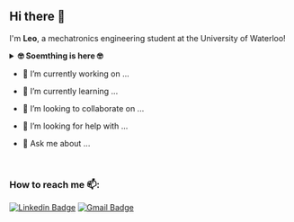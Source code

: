 ## Hi there 👋

I'm **Leo**, a mechatronics engineering student at the University of Waterloo!



<details>
 <summary><strong>🤓 Soemthing is here 🤓</strong></summary>
</details>

  - 🔭 I’m currently working on ...
    
  - 🌱 I’m currently learning ...
    
  - 👯 I’m looking to collaborate on ...
    
  - 🤔 I’m looking for help with ...
    
  - 💬 Ask me about ...
<br/>


### How to reach me 📫: 

[![Linkedin Badge](https://img.shields.io/badge/-LinkedIn-blue?style=flat-square&logo=Linkedin&logoColor=white&link=https://www.linkedin.com/in/leojyou/)](https://www.linkedin.com/in/leojyou/)
[![Gmail Badge](https://img.shields.io/badge/-Gmail-c14438?style=flat-square&logo=Gmail&logoColor=white&link=mailto:you.leo2004@gmail.com)](mailto:you.leo2004@gmail.com)



